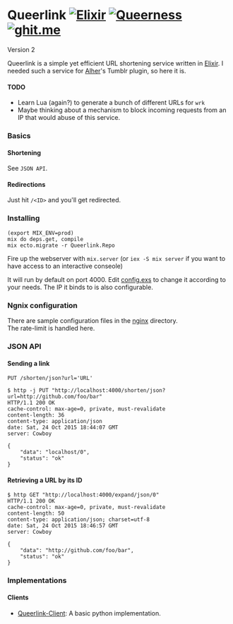 Queerlink [![Elixir](https://cdn.rawgit.com/Annwenn/Exon/master/elixir.svg)](http://elixir-lang.org) [![Queerness](https://cdn.rawgit.com/Annwenn/Exon/master/rainbow-queerness.svg)](http://queertoo.org) [![ghit.me](https://ghit.me/badge.svg?repo=Queertoo/Queerlink)](https://ghit.me/repo/Queertoo/Queerlink)
=========

Version 2


Queerlink is a simple yet efficient URL shortening service written in [Elixir](http://elixir-lang.org).
I needed such a service for [Alher](https://github.com/Queertoo/Alher)'s Tumblr plugin, so here it is.

#### TODO

* Learn Lua (again?) to generate a bunch of different URLs for `wrk`
* Maybe thinking about a mechanism to block incoming requests from an IP that would abuse of this service.


### Basics

#### Shortening

See `JSON API`.

#### Redirections

Just hit `/<ID>` and you'll get redirected.

### Installing

```
(export MIX_ENV=prod)
mix do deps.get, compile
mix ecto.migrate -r Queerlink.Repo
```

Fire up the webserver with `mix.server` (or `iex -S mix server` if you want to have access to an interactive conseole)

It will run by default on port 4000. Edit [config.exs](config/config.exs) to change it according to your needs. The IP it binds to is also configurable.

### Ngnix configuration

There are sample configuration files in the [nginx](nginx/) directory.  
The rate-limit is handled here.

### JSON API
#### Sending a link

`PUT /shorten/json?url='URL'`

```
$ http -j PUT "http://localhost:4000/shorten/json?url=http://github.com/foo/bar"
HTTP/1.1 200 OK
cache-control: max-age=0, private, must-revalidate
content-length: 36
content-type: application/json
date: Sat, 24 Oct 2015 18:44:07 GMT
server: Cowboy

{
    "data": "localhost/0",
    "status": "ok"
}
```

#### Retrieving a URL by its ID

```
$ http GET "http://localhost:4000/expand/json/0"
HTTP/1.1 200 OK
cache-control: max-age=0, private, must-revalidate
content-length: 50
content-type: application/json; charset=utf-8
date: Sat, 24 Oct 2015 18:46:57 GMT
server: Cowboy

{
    "data": "http://github.com/foo/bar",
    "status": "ok"
}

```

### Implementations
#### Clients

* [Queerlink-Client](https://github.com/EtienneDesticourt/Queerlink-Client): A basic python implementation.
